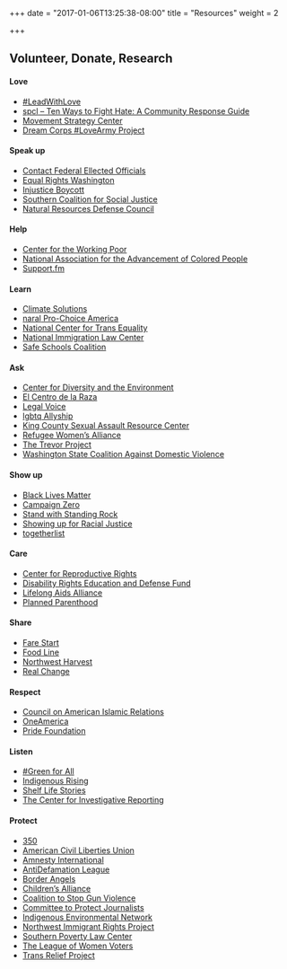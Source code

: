 +++
date = "2017-01-06T13:25:38-08:00"
title = "Resources"
weight = 2

+++

  <h2 class="mb3">Volunteer, Donate, Research</h2>
  <div class="clearfix mb3">
    <div class="md-col lg-col-2 md-col-12 sm-col-12 mb1">
      <h4>Love</h4>
    </div>
    <div class="md-col lg-col-10 md-col-12 sm-col-12">
      <ul class="list-reset m0">
        <li class="mb1"><a href="http://leadwithlove.vision" target="blank">#LeadWithLove</a></li>
        <li class="mb1"><a href="http://goo.gl/iC5ued" target="blank"><span class="caps">spcl</span> &ndash;	Ten Ways to Fight Hate: A Community Response Guide</a></li>
        <li class="mb1"><a href="http://movementstrategy.org" target="blank">Movement Strategy Center</a></li>
        <li class="mb1"><a href="http://thedreamcorps.org" target="blank">Dream Corps #LoveArmy Project</a></li>
      </ul>
    </div>
  </div>
  <div class="clearfix mb3">
    <div class="md-col lg-col-2 md-col-12 sm-col-12 mb1">
      <h4>Speak up</h4>
    </div>
    <div class="md-col lg-col-10 md-col-12 sm-col-12">
      <ul class="list-reset m0">
        <li class="mb1"><a href="http://usa.gov/elected-officials" target="blank">Contact Federal Ellected Officials</a></li>
        <li class="mb1"><a href="http://equalrightswashington.org" target="blank">Equal Rights Washington</a></li>
        <li class="mb1"><a href="http://injusticeboycott.com" target="blank">Injustice Boycott</a></li>
        <li class="mb1"><a href="http://southerncoalition.org" target="blank">Southern Coalition for Social Justice</a></li>
        <li class="mb1"><a href="http://nrdc.org" target="blank">Natural Resources Defense Council</a></li>
      </ul>
    </div>
  </div>
  <div class="clearfix mb3">
    <div class="md-col lg-col-2 md-col-12 sm-col-12 mb1">
      <h4>Help</h4>
    </div>
    <div class="md-col lg-col-10 md-col-12 sm-col-12">
      <ul class="list-reset m0">
        <li class="mb1"><a href="http://centerfortheworkingpoor.org" target="blank">Center for the Working Poor</a></li>
        <li class="mb1"><a href="http://naacp.org" target="blank">National Association for the Advancement of Colored People</a></li>
        <li class="mb1"><a href="http://support.fm" target="blank">Support.fm</a></li>
      </ul>
    </div>
  </div>
  <div class="clearfix mb3">
    <div class="md-col lg-col-2 md-col-12 sm-col-12 mb1">
      <h4>Learn</h4>
    </div>
    <div class="md-col lg-col-10 md-col-12 sm-col-12">
      <ul class="list-reset m0">
        <li class="mb1"><a href="http://climatesolutions.org" target="blank">Climate Solutions</a></li>
        <li class="mb1"><a href="http://prochoiceamerica.org" target="blank"><span class="caps">naral</span> Pro-Choice America</a></li>
        <li class="mb1"><a href="http://transequality.org" target="blank">National Center for Trans Equality</a></li>
        <li class="mb1"><a href="http://nilc.org" target="blank">National Immigration Law Center</a></li>
        <li class="mb1"><a href="http://safeschoolscoalition.org" target="blank">Safe Schools Coalition</a></li>
      </ul>
    </div>
  </div>
  <div class="clearfix mb3">
    <div class="md-col lg-col-2 md-col-12 sm-col-12 mb1">
      <h4>Ask</h4>
    </div>
    <div class="md-col lg-col-10 md-col-12 sm-col-12">
      <ul class="list-reset m0">
        <li class="mb1"><a href="http://cdeinspires.org" target="blank">Center for Diversity and the
  Environment</a></li>
        <li class="mb1"><a href="http://elcentrodelaraza.org" target="blank">El Centro de la Raza</a></li>
        <li class="mb1"><a href="http://legalvoice.org" target="blank">Legal Voice</a></li>
        <li class="mb1"><a href="http://allyship.org" target="blank"><span class="caps">lgbtq</span> Allyship</a></li>
        <li class="mb1"><a href="http://kcsarc.org" target="blank">King County Sexual Assault
  Resource Center</a></li>
        <li class="mb1"><a href="http://rewa.org" target="blank">Refugee Women’s Alliance</a></li>
        <li class="mb1"><a href="http://thetrevorproject.org" target="blank">The Trevor Project</a></li>
        <li class="mb1"><a href="http://wscadv.org" target="blank">Washington State Coalition Against Domestic Violence</a></li>
      </ul>
    </div>
  </div>
  <div class="clearfix mb3">
    <div class="md-col lg-col-2 md-col-12 sm-col-12 mb1">
      <h4>Show up</h4>
    </div>
    <div class="md-col lg-col-10 md-col-12 sm-col-12">
      <ul class="list-reset m0">
        <li class="mb1"><a href="http://blacklivesmatter.com" target="blank">Black Lives Matter</a></li>
        <li class="mb1"><a href="http://joincampaignzero.org" target="blank">Campaign Zero</a></li>
        <li class="mb1"><a href="http://standwithstandingrock.net" target="blank">Stand with Standing Rock</a></li>
        <li class="mb1"><a href="http://showingupforracialjustice.org" target="blank">Showing up for Racial Justice</a></li>
        <li class="mb1"><a href="http://togetherlist.com" target="blank">togetherlist</a></li>
      </ul>
    </div>
  </div>
  <div class="clearfix mb3">
    <div class="md-col lg-col-2 md-col-12 sm-col-12 mb1">
      <h4>Care</h4>
    </div>
    <div class="md-col lg-col-10 md-col-12 sm-col-12">
      <ul class="list-reset m0">
        <li class="mb1"><a href="http://reproductiverights.org" target="blank">Center for Reproductive Rights</a></li>
        <li class="mb1"><a href="http://dredf.org" target="blank">Disability Rights Education and Defense Fund</a></li>
        <li class="mb1"><a href="http://llaa.org" target="blank">Lifelong Aids Alliance</a></li>
        <li class="mb1"><a href="http://plannedparenthood.org" target="blank">Planned Parenthood</a></li>
      </ul>
    </div>
  </div>
  <div class="clearfix mb3">
    <div class="md-col lg-col-2 md-col-12 sm-col-12 mb1">
      <h4>Share</h4>
    </div>
    <div class="md-col lg-col-10 md-col-12 sm-col-12">
      <ul class="list-reset m0">
        <li class="mb1"><a href="http://farestart.org" target="blank">Fare Start</a></li>
        <li class="mb1"><a href="http://foodlifeline.org" target="blank">Food Line</a></li>
        <li class="mb1"><a href="http://northwestharvest.org" target="blank">Northwest Harvest</a></li>
        <li class="mb1"><a href="http://realchangenews.org" target="blank">Real Change</a></li>
      </ul>
    </div>
  </div>
  <div class="clearfix mb3">
    <div class="md-col lg-col-2 md-col-12 sm-col-12 mb1">
      <h4>Respect</h4>
    </div>
    <div class="md-col lg-col-10 md-col-12 sm-col-12">
      <ul class="list-reset m0">
        <li class="mb1"><a href="http://cair.com" target="blank">Council on American Islamic
  Relations</a></li>
        <li class="mb1"><a href="http://weareoneamerica.org" target="blank">OneAmerica</a></li>
        <li class="mb1"><a href="http://pridefoundation.org" target="blank">Pride Foundation</a></li>
      </ul>
    </div>
  </div>
  <div class="clearfix mb3">
    <div class="md-col lg-col-2 md-col-12 sm-col-12 mb1">
      <h4>Listen</h4>
    </div>
    <div class="md-col lg-col-10 md-col-12 sm-col-12">
      <ul class="list-reset m0">
        <li class="mb1"><a href="http://greenforall.org" target="blank">#Green for All</a></li>
        <li class="mb1"><a href="http://indigenousrising.org" target="blank">Indigenous Rising</a></li>
        <li class="mb1"><a href="http://shelflifestories.com" target="blank">Shelf Life Stories</a></li>
        <li class="mb1"><a href="http://revealnews.org" target="blank">The Center for Investigative
  Reporting</a></li>
      </ul>
    </div>
  </div>
  <div class="clearfix mb3">
    <div class="md-col lg-col-2 md-col-12 sm-col-12 mb1">
      <h4>Protect</h4>
    </div>
    <div class="md-col lg-col-10 md-col-12 sm-col-12">
      <ul class="list-reset m0">
        <li class="mb1"><a href="http://350.org" target="blank">350</a></li>
        <li class="mb1"><a href="http://aclu.org" target="blank">American Civil Liberties Union</a></li>
        <li class="mb1"><a href="http://amnestyusa.org" target="blank">Amnesty International</a></li>
        <li class="mb1"><a href="http://adl.org" target="blank">AntiDefamation League</a></li>
        <li class="mb1"><a href="http://borderangels.org" target="blank">Border Angels</a></li>
        <li class="mb1"><a href="http://childrensalliance.org" target="blank">Children’s Alliance</a></li>
        <li class="mb1"><a href="http://csgv.org" target="blank">Coalition to Stop Gun Violence</a></li>
        <li class="mb1"><a href="http://cpj.org" target="blank">Committee to Protect Journalists</a></li>
        <li class="mb1"><a href="http://ienearth.org" target="blank">Indigenous Environmental Network</a></li>
        <li class="mb1"><a href="http://nwirp.org" target="blank">Northwest Immigrant Rights Project</a></li>
        <li class="mb1"><a href="http://splcenter.org" target="blank">Southern Poverty Law Center</a></li>
        <li class="mb1"><a href="http://lwv.org" target="blank">The League of Women Voters</a></li>
        <li class="mb1"><a href="http://transrelief.com" target="blank">Trans Relief Project</a></li>
      </ul>
    </div>
  </div>
